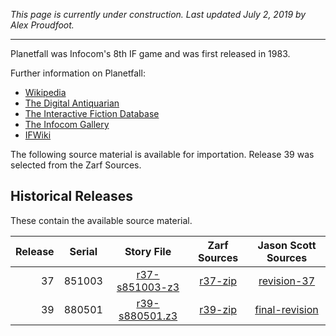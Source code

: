 *This page is currently under construction. Last updated July 2, 2019 by Alex Proudfoot.*

----

Planetfall was Infocom's 8th IF game and was first released in 1983.

Further information on Planetfall:

* [Wikipedia](https://en.wikipedia.org/wiki/Planetfall)
* [The Digital Antiquarian](https://www.filfre.net/2013/03/planetfall/)
* [The Interactive Fiction Database](https://ifdb.tads.org/viewgame?id=xe6kb3cuqwie2q38)
* [The Infocom Gallery](http://infocom.elsewhere.org/gallery/planetfall/planetfall.html)
* [IFWiki](http://www.ifwiki.org/index.php/Planetfall)


The following source material is available for importation. Release 39 was selected from the Zarf Sources.

## Historical Releases

These contain the available source material.

| Release | Serial | Story File       | Zarf Sources | Jason Scott Sources |
| -------:|:------:|:----------------:|:------------:|:-------------------:|
|      37 | 851003 | [r37-s851003-z3] |    [r37-zip] |       [revision-37] |
|      39 | 880501 | [r39-s880501.z3] |    [r39-zip] |    [final-revision] |

[r37-s851003-z3]: https://eblong.com/infocom/gamefiles/planetfall-r37-s851003.z3
[r37-zip]: https://eblong.com/infocom/sources/planetfall-r37.zip
[revision-37]: https://github.com/historicalsource/planetfall/tree/281bd3417faada8011397244d4bfaad562cb7bfc

[r39-s880501.z3]: https://eblong.com/infocom/gamefiles/planetfall-r39-s880501.z3
[r39-zip]: https://eblong.com/infocom/sources/planetfall-r39.zip
[final-revision]: https://github.com/historicalsource/planetfall/tree/e85ca899aac575e74a4b3845f44d09a891c1563a
